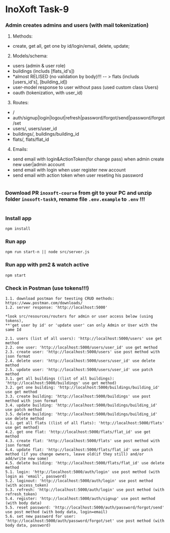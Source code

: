 # InoXoft Task-9

### Admin creates admins and users (with mail tokenization)

1. Methods: 
- create, get all, get one by id/login/email, delete, update;
2. Models/schema:
- users (admin & user role)
- buildings (includs [flats_id's])
- *almost RELISED (no validation by body)!!! -- > flats (includs [users_id's], [building_id])
- user-model response to user without pass (used custom class Users)
- oauth (tokenization, with user_id)
3. Routes:
- /
- auth/signup|login|logout|refresh|password/forgot/send|password/forgot/set
- users/, users/user_id
- buildings/, buildings/building_id
- flats/, flats/flat_id 
4. Emails:
- send email with login&ActionToken(for change pass) when admin create new user|admin account
- send email with login when user register new account
- send email with action token when user reseting his password

```

```

### Download PR `inoxoft-course` from git to your PC and unzip folder `inoxoft-task9`, rename file `.env.example` to `.env` !!!

```

```

### Install app
```
npm install
```

### Run app
```
npm run start-n || node src/server.js
```

### Run app with pm2 & watch active
```
npm start
```

### Check in Postman (use tokens!!!)
```
1.1. download postman for teesting CRUD methods: https://www.postman.com/downloads/
1.2. server response: 'http://localhost:5000'

*look src/resources/routers for admin or user access below (using tokens), 
**'get user by id' or 'update user' can only Admin or User with the same Id

2.1. users (list of all users): 'http://localhost:5000/users' use get method  
2.2. one user: 'http://localhost:5000/users/user_id' use get method
2.3. create user: 'http://localhost:5000/users' use post method with json format
2.4. delete user: 'http://localhost:5000/users/user_id' use delete method
2.5. update user: 'http://localhost:5000/users/user_id' use patch method
3.1. get all buildings ((list of all buildings): 'http://localhost:5000/buildings' use get method)
3.2. get one building: 'http://localhost:5000/buildings/building_id' use get method
3.3. create building: 'http://localhost:5000/buildings' use post method with json format
3.4. update building: 'http://localhost:5000/buildings/building_id' use patch method
3.5. delete building: 'http://localhost:5000/buildings/building_id' use delete method
4.1. get all flats ((list of all flats): 'http://localhost:5000/flats' use get method)
4.2. get one flat: 'http://localhost:5000/flats/flat_id' use get method
4.3. create flat: 'http://localhost:5000/flats' use post method with json format
4.4. update flat: 'http://localhost:5000/flats/flat_id' use patch method (if you change owners, leave old(if they still) and/or add/write new some)
4.5. delete building: 'http://localhost:5000/flats/flat_id' use delete method
5.1. login: 'http://localhost:5000/auth/login' use post method (with login as 'email', password)
5.2. loginout: 'http://localhost:5000/auth/login' use post method (with access_token)
5.3. refresh: 'http://localhost:5000/auth/login' use post method (with refresh_token)
5.4. register: 'http://localhost:5000/auth/signup' use post method (with body data)
5.5. reset password: 'http://localhost:5000/auth/password/forgot/send' use post method (with body data, login=email)
5.6. set new password for user: 'http://localhost:5000/auth/password/forgot/set' use post method (with body data, password)
```
